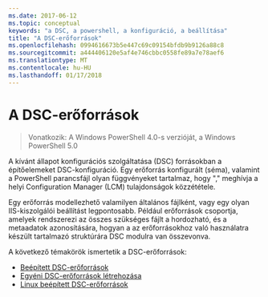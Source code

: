 ```yaml
---
ms.date: 2017-06-12
ms.topic: conceptual
keywords: "a DSC, a powershell, a konfiguráció, a beállítása"
title: "A DSC-erőforrások"
ms.openlocfilehash: 0994616673b5e447c69c09154bfdb9b9126a88c8
ms.sourcegitcommit: a444406120e5af4e746cbbc0558fe89a7e78aef6
ms.translationtype: MT
ms.contentlocale: hu-HU
ms.lasthandoff: 01/17/2018
---
```

# <a name="dsc-resources"></a>A DSC-erőforrások

>Vonatkozik: A Windows PowerShell 4.0-s verzióját, a Windows PowerShell 5.0

A kívánt állapot konfigurációs szolgáltatása (DSC) forrásokban a építőelemeket DSC-konfiguráció. Egy erőforrás konfigurált (séma), valamint a PowerShell parancsfájl olyan függvényeket tartalmaz, hogy "," meghívja a helyi Configuration Manager (LCM) tulajdonságok közzététele.

Egy erőforrás modellezhető valamilyen általános fájlként, vagy egy olyan IIS-kiszolgálói beállítást legpontosabb.  Például erőforrások csoportja, amelyek rendszerezi az összes szükséges fájlt a hordozható, és a metaadatok azonosítására, hogyan a az erőforrásokhoz való használatra készült tartalmazó struktúrára DSC modulra van összevonva.  

A következő témakörök ismertetik a DSC-erőforrások:

- [Beépített DSC-erőforrások](builtInResource.md)
- [Egyéni DSC-erőforrások létrehozása](authoringResource.md)
- [Linux beépített DSC-erőforrások](lnxBuiltInResources.md)

